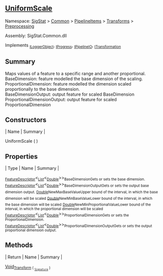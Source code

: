# <sub>[UniformScale](./UniformScale.md)</sub>

Namespace: [SigStat]() > [Common](./../../../README.md) > [PipelineItems]() > [Transforms]() > [Preprocessing](./README.md)

Assembly: SigStat.Common.dll

Implements <sub>[ILoggerObject](./../../../ILoggerObject.md)</sub>, <sub>[IProgress](./../../../Helpers/IProgress.md)</sub>, <sub>[IPipelineIO](./../../../Pipeline/IPipelineIO.md)</sub>, <sub>[ITransformation](./../../../ITransformation.md)</sub>

## Summary
Maps values of a feature to a specific range and another proportional.  <br>BaseDimension: feature modelled the base dimension of the scaling. <br>ProportionalDimension: feature modelled the dimension scaled proportionally to the base dimension. <br>BaseDimensionOutput: output feature for scaled BaseDimension<br>ProportionalDimensionOutput: output feature for scaled ProportionalDimension

## Constructors

| Name | Summary | 

UniformScale (  )<sub></sub>


## Properties

| Type | Name | Summary | 

<sub>[FeatureDescriptor](./../../../FeatureDescriptor-1.md)</sub>\<<sub>[List](https://docs.microsoft.com/en-us/dotnet/api/System.Collections.Generic.List-1)</sub>\<<sub>[Double](https://docs.microsoft.com/en-us/dotnet/api/System.Double)</sub>>><sub>BaseDimension</sub><sub>Gets or sets the base dimension.</sub>
<sub>[FeatureDescriptor](./../../../FeatureDescriptor-1.md)</sub>\<<sub>[List](https://docs.microsoft.com/en-us/dotnet/api/System.Collections.Generic.List-1)</sub>\<<sub>[Double](https://docs.microsoft.com/en-us/dotnet/api/System.Double)</sub>>><sub>BaseDimensionOutput</sub><sub>Gets or sets the output base dimension output.</sub>
<sub>[Double](https://docs.microsoft.com/en-us/dotnet/api/System.Double)</sub><sub>NewMaxBaseValue</sub><sub>Upper bound of the interval, in which the base dimension will be scaled</sub>
<sub>[Double](https://docs.microsoft.com/en-us/dotnet/api/System.Double)</sub><sub>NewMinBaseValue</sub><sub>Lower bound of the interval, in which the base dimension will be scaled</sub>
<sub>[Double](https://docs.microsoft.com/en-us/dotnet/api/System.Double)</sub><sub>NewMinProportionalValue</sub><sub>Lower bound of the interval, in which the proportional dimension will be scaled</sub>
<sub>[FeatureDescriptor](./../../../FeatureDescriptor-1.md)</sub>\<<sub>[List](https://docs.microsoft.com/en-us/dotnet/api/System.Collections.Generic.List-1)</sub>\<<sub>[Double](https://docs.microsoft.com/en-us/dotnet/api/System.Double)</sub>>><sub>ProportionalDimension</sub><sub>Gets or sets the ProportionalDimension.</sub>
<sub>[FeatureDescriptor](./../../../FeatureDescriptor-1.md)</sub>\<<sub>[List](https://docs.microsoft.com/en-us/dotnet/api/System.Collections.Generic.List-1)</sub>\<<sub>[Double](https://docs.microsoft.com/en-us/dotnet/api/System.Double)</sub>>><sub>ProportionalDimensionOutput</sub><sub>Gets or sets the output proportional dimension output.</sub>


## Methods

| Return | Name | Summary | 

[Void](https://docs.microsoft.com/en-us/dotnet/api/System.Void)<sub>[Transform](./Methods/UniformScale-100663843.md) ( <sub>[`Signature`](./../../../Signature.md)</sub> )</sub><sub></sub>


